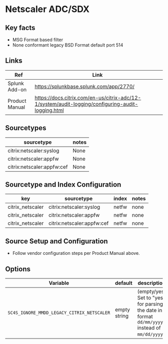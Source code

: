 # Netscaler ADC/SDX

## Key facts

* MSG Format based filter
* None conformant legacy BSD Format default port 514

## Links

| Ref            | Link                                                                                                |
|----------------|-----------------------------------------------------------------------------------------------------|
| Splunk Add-on  | <https://splunkbase.splunk.com/app/2770/>                                                           |
| Product Manual | <https://docs.citrix.com/en-us/citrix-adc/12-1/system/audit-logging/configuring-audit-logging.html> |

## Sourcetypes

| sourcetype                 | notes |
|----------------------------|-------|
| citrix:netscaler:syslog    | None  |
| citrix:netscaler:appfw     | None  |
| citrix:netscaler:appfw:cef | None  |

## Sourcetype and Index Configuration

| key              | sourcetype                 | index | notes |
|------------------|----------------------------|-------|-------|
| citrix_netscaler | citrix:netscaler:syslog    | netfw | none  |
| citrix_netscaler | citrix:netscaler:appfw     | netfw | none  |
| citrix_netscaler | citrix:netscaler:appfw:cef | netfw | none  |

## Source Setup and Configuration

* Follow vendor configuration steps per Product Manual above.

## Options

| Variable                                   | default      | description                                                                                   |
|--------------------------------------------|--------------|-----------------------------------------------------------------------------------------------|
| `SC4S_IGNORE_MMDD_LEGACY_CITRIX_NETSCALER` | empty string | (empty/yes) Set to "yes" for parsing the date in format `dd/mm/yyyy` instead of `mm/dd/yyyy`. |
